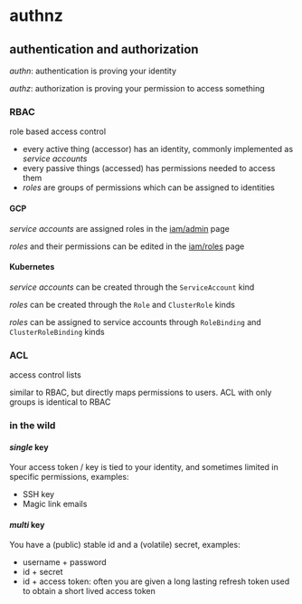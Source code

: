 # authnz

## authentication and authorization

_authn_: authentication is proving your identity

_authz_: authorization is proving your permission to access something

### RBAC

role based access control

- every active thing (accessor) has an identity, commonly implemented as _service accounts_
- every passive things (accessed) has permissions needed to access them
- _roles_ are groups of permissions which can be assigned to identities

#### GCP

_service accounts_ are assigned roles in the [iam/admin](https://console.cloud.google.com/iam-admin/iam) page

_roles_ and their permissions can be edited in the [iam/roles](https://console.cloud.google.com/iam-admin/roles) page

#### Kubernetes

_service accounts_ can be created through the `ServiceAccount` kind

_roles_ can be created through the `Role` and `ClusterRole` kinds

_roles_ can be assigned to service accounts through `RoleBinding` and `ClusterRoleBinding` kinds

### ACL

access control lists

similar to RBAC,
but directly maps permissions to users.
ACL with only groups is identical to RBAC

### in the wild

#### _single_ key

Your access token / key is tied to your identity,
and sometimes limited in specific permissions,
examples:

- SSH key
- Magic link emails

#### _multi_ key

You have a (public) stable id and a (volatile) secret,
examples:

- username + password
- id + secret
- id + access token: often you are given a long lasting refresh token used to obtain a short lived access token